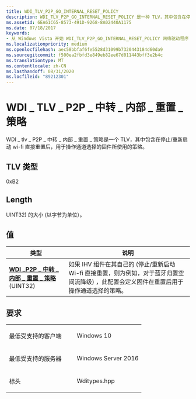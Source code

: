 ```yaml
---
title: WDI_TLV_P2P_GO_INTERNAL_RESET_POLICY
description: WDI_TLV_P2P_GO_INTERNAL_RESET_POLICY 是一种 TLV，其中包含在停止/重新启动 Wi-fi 直接重置后，用于操作通道选择的固件所使用的策略。
ms.assetid: 6EA61C65-8573-491D-9268-8A02440A1175
ms.date: 07/18/2017
keywords:
- 从 Windows Vista 开始 WDI_TLV_P2P_GO_INTERNAL_RESET_POLICY 网络驱动程序
ms.localizationpriority: medium
ms.openlocfilehash: aec58bbfaf6fe5528d31099b7320443184d60da9
ms.sourcegitcommit: f500ea2fbfd3e849eb82ee67d011443bff3e2b4c
ms.translationtype: MT
ms.contentlocale: zh-CN
ms.lasthandoff: 08/31/2020
ms.locfileid: "89212301"
---
```

# <a name="wdi_tlv_p2p_go_internal_reset_policy"></a>WDI \_ TLV \_ P2P \_ 中转 \_ 内部 \_ 重置 \_ 策略


WDI \_ tlv \_ P2P \_ 中转 \_ 内部 \_ 重置 \_ 策略是一个 TLV，其中包含在停止/重新启动 wi-fi 直接重置后，用于操作通道选择的固件所使用的策略。

## <a name="tlv-type"></a>TLV 类型


0xB2

## <a name="length"></a>Length


UINT32) 的大小 (以字节为单位）。

## <a name="values"></a>值


| 类型                                                                                            | 说明                                                                                                                                                                                                                                                        |
|-------------------------------------------------------------------------------------------------|--------------------------------------------------------------------------------------------------------------------------------------------------------------------------------------------------------------------------------------------------------------------|
| [**WDI \_P2P \_ 中转 \_ 内部 \_ 重置 \_ 策略**](/windows-hardware/drivers/ddi/wditypes/ne-wditypes-_wdi_p2p_go_internal_reset_policy) (UINT32)  | 如果 IHV 组件在其自己的 (停止/重新启动 Wi-fi 直接重置，则为例如，对于蓝牙归置空间流降级) ，此配置会定义固件在重置后用于操作通道选择的策略。 |

 

<a name="requirements"></a>要求
------------

<table>
<colgroup>
<col width="50%" />
<col width="50%" />
</colgroup>
<tbody>
<tr class="odd">
<td><p>最低受支持的客户端</p></td>
<td><p>Windows 10</p></td>
</tr>
<tr class="even">
<td><p>最低受支持的服务器</p></td>
<td><p>Windows Server 2016</p></td>
</tr>
<tr class="odd">
<td><p>标头</p></td>
<td>Wditypes.hpp</td>
</tr>
</tbody>
</table>

 

